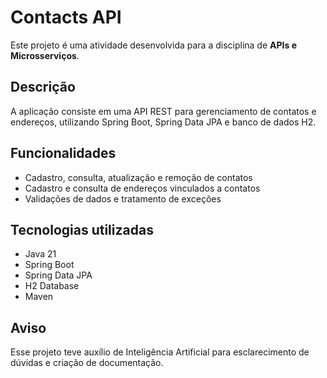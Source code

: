# Contacts API

Este projeto é uma atividade desenvolvida para a disciplina de **APIs e Microsserviços**.

## Descrição

A aplicação consiste em uma API REST para gerenciamento de contatos e endereços, utilizando Spring Boot, Spring Data JPA e banco de dados H2.

## Funcionalidades

- Cadastro, consulta, atualização e remoção de contatos
- Cadastro e consulta de endereços vinculados a contatos
- Validações de dados e tratamento de exceções

## Tecnologias utilizadas

- Java 21
- Spring Boot
- Spring Data JPA
- H2 Database
- Maven

## Aviso

Esse projeto teve auxílio de Inteligência Artificial para esclarecimento de dúvidas e criação de documentação.
